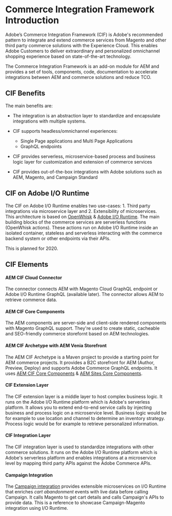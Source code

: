 # Commerce Integration Framework Introduction

Adobe’s Commerce Integration Framework (CIF) is Adobe's recommended pattern to integrate and extend commerce services from Magento and other third party commerce solutions with the Experience Cloud. This enables Adobe Customers to deliver extraordinary and personalized omnichannel shopping experience based on state-of-the-art technology. 

The Commerce Integration Framework is an add-on module for AEM and provides a set of tools, components, code, documentation to accelerate integrations between AEM and commerce solutions and reduce TCO. 


## CIF Benefits

The main benefits are:

- The integration is an abstraction layer to standardize and encapsulate integrations with multiple systems. 

- CIF supports headless/omnichannel experiences:

    - Single Page applications and Multi Page Applications
    - GraphQL endpoints
   
- CIF provides serverless, microservice-based process and business logic layer for customization and extension of commerce services   

- CIF provides out-of-the-box integrations with Adobe solutions such as AEM, Magento, and Campaign Standard


## CIF on Adobe I/O Runtime

The CIF on Adobe I/O Runtime enables two use-cases: 1. Third party integrations via microservice layer and 2. Extensibility of microservices. This architecture is based on [OpenWhisk](https://openwhisk.apache.org) & [Adobe I/O Runtime](https://www.adobe.io/apis/cloudplatform/runtime.html). The main building blocks of the commerce services are serverless functions (OpenWhisk actions). These actions run on Adobe I/O Runtime inside an isolated container, stateless and serverless interacting with the commerce backend system or other endpoints via their APIs.

This is planned for 2020.

## CIF Elements

#### AEM CIF Cloud Connector

The connector connects AEM with Magento Cloud GraphQL endpoint or Adobe I/O Runtime GraphQL (available later). The connector allows AEM to retrieve commerce data.

#### AEM CIF Core Components

The AEM components are server-side and client-side rendered components with Magento GraphQL support. They're used to create static, cacheable and SEO-friendly commerce storefornt based on AEM technologies.

#### AEM CIF Archetype with AEM Venia Storefront

The AEM CIF Archetype is a Maven project to provide a starting point for AEM commerce projects. It provides a B2C storefront for AEM (Author, Preview, Deploy) and supports Adobe Commerce GraphQL endpoints. It uses [AEM CIF Core Components](https://github.com/adobe/aem-core-cif-components) & [AEM Sites Core Components](https://github.com/adobe/aem-core-wcm-components). 

#### CIF Extension Layer

The CIF extension layer is a middle layer to host complex business logic. It runs on the Adobe I/O Runtime platform which is Adobe's serverless platform. It allows you to extend end-to-end service calls by injecting business and process logic on a microservice level. Business logic would be for example to use location and channel to determine an inventory strategy. Process logic would be for example to retrieve personalized information. 

#### CIF Integration Layer

The CIF integration layer is used to standardize integrations with other commerce solutions. It runs on the Adobe I/O Runtime platform which is Adobe's serverless platform and enables integrations at a microservice level by mapping third party APIs against the Adobe Commerce APIs.

#### Campaign Integration

The [Campaign integration](https://github.com/adobe/commerce-cif-cart-abandonment) provides extensible microservices on I/O Runtime that enriches _cart abandonment_ events with live data before calling Campaign. It calls Magento to get cart details and calls Campaign's APIs to provide data. This is a reference to showcase Campaign-Magento integration using I/O Runtime.
